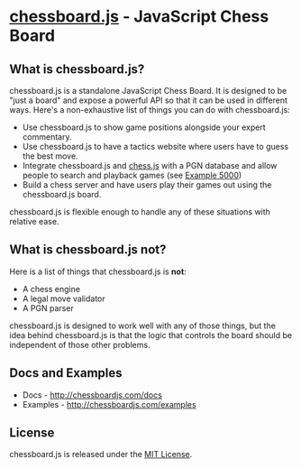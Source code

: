 [chessboard.js](http://chessboardjs.com) - JavaScript Chess Board
==================================================

What is chessboard.js?
--------------------------------------

chessboard.js is a standalone JavaScript Chess Board. It is designed to be "just a board" and expose a powerful API so that it can be used in different ways. Here's a non-exhaustive list of things you can do with chessboard.js:

- Use chessboard.js to show game positions alongside your expert commentary.
- Use chessboard.js to have a tactics website where users have to guess the best move.
- Integrate chessboard.js and [chess.js](https://github.com/jhlywa/chess.js) with a PGN database and allow people to search and playback games (see [Example 5000](http://chessboardjs.com/examples#5000))
- Build a chess server and have users play their games out using the chessboard.js board.

chessboard.js is flexible enough to handle any of these situations with relative ease.

What is chessboard.js not?
--------------------------------------

Here is a list of things that chessboard.js is **not**:

- A chess engine
- A legal move validator
- A PGN parser

chessboard.js is designed to work well with any of those things, but the idea behind chessboard.js is that the logic that controls the board should be independent of those other problems.

Docs and Examples
--------------------------------------

- Docs - <http://chessboardjs.com/docs>
- Examples - <http://chessboardjs.com/examples>

License
--------------------------------------

chessboard.js is released under the [MIT License](https://github.com/oakmac/chessboardjs/blob/master/LICENSE).

